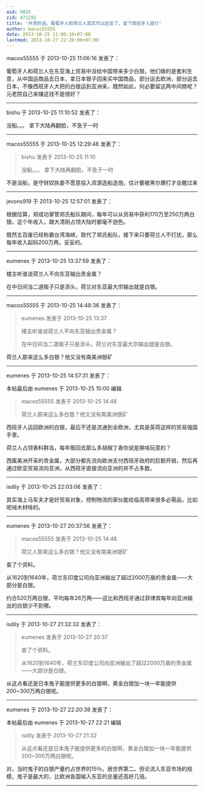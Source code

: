 ```yaml
---
aid: 9025
zid: 471292
title: '外贸的话，葡萄牙人和荷兰人其实可以赶走了，留下西班牙人就行'
author: macos55555
date: 2013-10-25 11:06:16+07:00
lastmod: 2013-10-27 22:20:00+07:00
---
```


macos55555 于 2013-10-25 11:06:16 发表了：

葡萄牙人和荷兰人在东亚海上贸易中没给中国带来多少白银，他们做的是套利生意，从中国运商品去日本，拿日本银子回来买中国商品，部分运去欧洲，部分运去日本，不像西班牙人大把的白银运到亚洲来，既然如此，何必要留这两中间商呢？元老院自己来赚这钱不是很好？

---------

bishu 于 2013-10-25 11:10:52 发表了：

没船。。。 拿下大陆再翻脸，不急于一时

---------

macos55555 于 2013-10-25 12:29:46 发表了：

> bishu 发表于 2013-10-25 11:10
> 
> 没船。。。 拿下大陆再翻脸，不急于一时



不是没船，是守财奴执委不愿意投入资源造船造炮，估计要被黑尔爆打才会醒过来

---------

jevons919 于 2013-10-25 12:57:01 发表了：

根据估算，郑成功掌管郑氏船队期间，每年可以从贸易中获利170万至250万两白银。这个年收入，跟大清刚占领大陆时都毫不逊色。

既然五百废已经称霸台湾海峡，取代了郑氏船队，接下来只要荷兰人不打扰，那么每年收入起码200万两，妥妥的。

---------

eumenes 于 2013-10-25 13:37:59 发表了：

楼主听谁说荷兰人不向东亚输出贵金属？

在中日间当二道贩子只是添头，荷兰对东亚最大宗输出就是白银。

---------

macos55555 于 2013-10-25 14:48:36 发表了：

> eumenes 发表于 2013-10-25 13:37
> 
> 楼主听谁说荷兰人不向东亚输出贵金属？
> 
> 在中日间当二道贩子只是添头，荷兰对东亚最大宗输出就是白银。



荷兰人那来这么多白银？他又没有南美洲银矿

---------

eumenes 于 2013-10-25 14:57:31 发表了：

本帖最后由 eumenes 于 2013-10-25 15:00 编辑 


> 
> macos55555 发表于 2013-10-25 14:48
> 
> 荷兰人那来这么多白银？他又没有南美洲银矿



西班牙人运回欧洲的白银，最后不还是流通到全欧洲，尤其是英荷这样的贸易强国手里。

荷兰人占领香料群岛，每年贩回去那么多胡椒丁香你说是换啥玩意的？

西属美洲开采的贵金属，大部分都先流向欧洲支付西班牙政府的巨额开销，然后再通过欧亚贸易流向亚洲，从西班牙直接流向亚洲的并不占多数。

---------

isdily 于 2013-10-25 22:03:06 发表了：

其实海上马车夫才是好贸易对象，控制物流的家伙能给临高带来很多必需品，比如呢绒木材啥的。

---------

eumenes 于 2013-10-27 20:37:56 发表了：

> macos55555 发表于 2013-10-25 14:48
> 
> 荷兰人那来这么多白银？他又没有南美洲银矿



查了个资料。

从1620到1640年，荷兰东印度公司向亚洲输出了超过2000万盾的贵金属——大部分是白银。

约合520万两白银，平均每年26万两——这比和西班牙通过菲律宾每年向亚洲输出的白银少不到哪。

---------

isdily 于 2013-10-27 21:32:32 发表了：

> eumenes 发表于 2013-10-27 20:37
> 
> 查了个资料。
> 
> 从1620到1640年，荷兰东印度公司向亚洲输出了超过2000万盾的贵金属——大部分是白银。



从这点看还是日本鬼子能提供更多的白银啊，黄金白银加一块一年能提供200~300万两白银呢。

---------

eumenes 于 2013-10-27 22:20:38 发表了：

本帖最后由 eumenes 于 2013-10-27 22:21 编辑 


> 
> isdily 发表于 2013-10-27 21:32
> 
> 从这点看还是日本鬼子能提供更多的白银啊，黄金白银加一块一年能提供200~300万两白银呢。



对，当时鬼子的白银产量约占世界的15％，居世界第二。但论流入东亚市场的规模，鬼子是最大的，比欧洲各国输入东亚的总量还高好几倍。

---------

